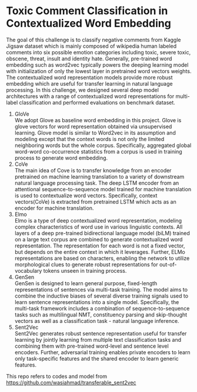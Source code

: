 # Toxic Comment Classification in Contextualized Word Embedding

The goal of this challenge is to classify negative comments from Kaggle Jigsaw dataset which is mainly composed of wikipedia human labeled comments into six possible emotion categories including toxic, severe toxic, obscene, threat, insult and identity hate. Generally, pre-trained word embedding such as word2vec typically powers the deeping learning model with initialization of only the lowest layer in pretrained word vectors weights. The contextualized word representation models provide more robust embedding which are useful for transfer learning in natural language processing. In this challenge, we designed several deep model architectures with a range of contextualized word representations for multi-label classification and performed evaluations on benchmark dataset.
<ol>
<li>GloVe</li>
    We adopt Glove as baseline word embedding in this project. Glove is glove vectors for word representation obtained via unsupervised learning.  Glove model is similar to Word2vec in its assumption and modeling except that the context words is not only the limited neighboring words but the whole corpus. Specifically, aggregated global word-word co-occurrence statistics from a corpus is used in training process to generate word embedding.

<li>CoVe</li>
	 The main idea of Cove is to transfer knowledge from an encoder pretrained on machine learning translation to a variety of downstream natural language processing task. The deep LSTM encoder from an attentional sequence-to-sequence model trained for machine translation is used to contextualize word vectors. Specifically, context vectors(CoVe) is extracted from pretrained LSTM which acts as an encoder for machine translation.

<li>Elmo</li>
	Elmo is a type of deep contextualized word representation, modeling complex characteristics of word use in various linguistic contexts. All layers of a deep pre-trained bidirectional language model (biLM) trained on a large text corpus are combined to generate contextualized word representation. The representation for each word is not a fixed vector,  but depends on the entire context in which it leverages. Further, ELMo representations are based on characters, enabling the network to utilize morphological clues to generate robust representations for out-of-vocabulary tokens unseen in training process.

<li>GenSen</li>
	GenSen is designed to learn general purpose, fixed-length representations of sentences via multi-task training. The model aims to combine the inductive biases of several diverse training signals used to learn sentence representations into a single model. Specifically, the multi-task framework includes a combination of sequence-to-sequence tasks such as multilingual NMT, constituency parsing and skip-thought vectors as well as a classification task - natural language inference.  

<li>Sent2Vec</li>
	Sent2Vec generates robust sentence representation useful for transfer learning by jointly learning from multiple text classification tasks and combining them with pre-trained word-level and sentence level encoders. Further, adversarial training enables private encoders to learn only task-specific features and the shared encoder to learn generic features.
</ol>

This repo refers to codes and model from  https://github.com/wasiahmad/transferable_sent2vec
